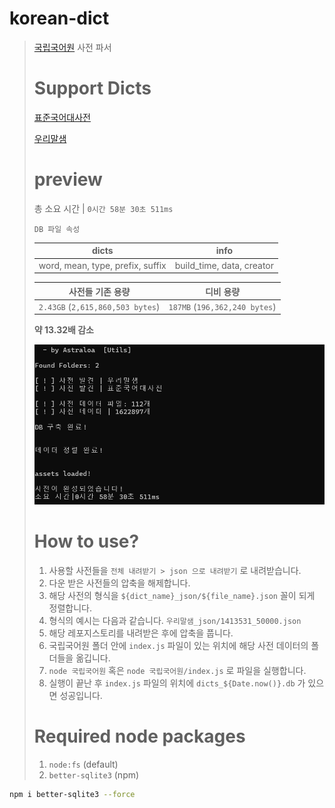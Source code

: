 # korean-dict
> [국립국어원](https://www.korean.go.kr/) 사전 파서
>
> # Support Dicts
> [표준국어대사전](https://stdict.korean.go.kr/)
>
> [우리말샘](https://opendict.korean.go.kr/)
>
> # preview
> 총 소요 시간 | `0시간 58분 30초 511ms`
>
> `DB 파일 속성`
> 
> |dicts|info|
> |:-:|:-:|
> |word, mean, type, prefix, suffix|build_time, data, creator|
> 
> |사전들 기존 용량|디비 용량|
> |:-:|:-:|
> |`2.43GB` (`2,615,860,503 bytes`)|`187MB` (`196,362,240 bytes`)|
>
> __약 13.32배 감소__
> 
> ![preview](./full_preview.png)
> 
> # How to use?
> 1. 사용할 사전들을 `전체 내려받기 > json 으로 내려받기` 로 내려받습니다.
> 2. 다운 받은 사전들의 압축을 해제합니다.
> 3. 해당 사전의 형식을 `${dict_name}_json/${file_name}.json` 꼴이 되게 정렬합니다.
> 4. 형식의 예시는 다음과 같습니다. `우리말샘_json/1413531_50000.json`
> 5. 해당 레포지스토리를 내려받은 후에 압축을 풉니다.
> 6. 국립국어원 폴더 안에 `index.js` 파일이 있는 위치에 해당 사전 데이터의 폴더들을 옮깁니다.
> 7. `node 국립국어원` 혹은 `node 국립국어원/index.js` 로 파일을 실행합니다.
> 8. 실행이 끝난 후 `index.js` 파일의 위치에 `dicts_${Date.now()}.db` 가 있으면 성공입니다.
>
> # Required node packages
> 1. `node:fs` (default)
> 2. `better-sqlite3` (npm)
  ```bash
npm i better-sqlite3 --force
  ```
